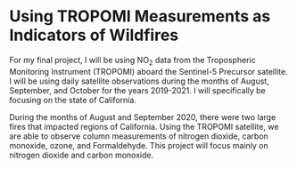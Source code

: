 # Using TROPOMI Measurements as Indicators of Wildfires

For my final project, I will be using NO<sub>2</sub> data from the Tropospheric Monitoring Instrument (TROPOMI) aboard the Sentinel-5 Precursor satellite.
I will be using daily satellite observations during the months of August, September, and October for the years 2019-2021. I will specifically be focusing
on the state of California.

During the months of August and September 2020, there were two large fires that impacted regions of California. Using the TROPOMI satellite, we are able to
observe column measurements of nitrogen dioxide, carbon monoxide, ozone, and Formaldehyde. This project will focus mainly on nitrogen dioxide and carbon
monoxide.
